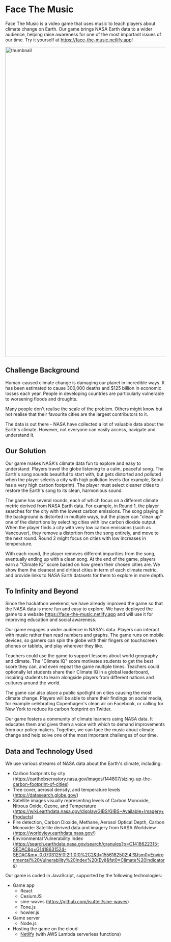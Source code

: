 # Face The Music

Face The Music is a video game that uses music to teach players about climate change on Earth. Our game brings NASA Earth data to a wider audience, helping raise awareness for one of the most important issues of our time. Try it yourself at https://face-the-music.netlify.app!

[<img width="972" alt="thumbnail" src="https://img.youtube.com/vi/tsQ6HtsB79w/maxresdefault.jpg">
](https://www.youtube.com/watch?v=tsQ6HtsB79w)



## Challenge Background

Human-caused climate change is damaging our planet in incredible ways. It has been estimated to cause 300,000 deaths and $125 billion in economic losses each year. People in developing countries are particularly vulnerable to worsening floods and droughts.

Many people don't realise the scale of the problem. Others might know but not realise that their favourite cities are the largest contributors to it.  

The data is out there - NASA have collected a lot of valuable data about the Earth's climate. However, not everyone can easily access, navigate and understand it.

## Our Solution

Our game makes NASA's climate data fun to explore and easy to understand. Players travel the globe listening to a calm, peaceful song. The Earth's song sounds beautiful to start with, but gets distorted and polluted when the player selects a city with high pollution levels (for example, Seoul has a very high carbon footprint). The player must select cleaner cities to restore the Earth's song to its clean, harmonious sound.

The game has several rounds, each of which focus on a different climate metric derived from NASA Earth data. For example, in Round 1, the player searches for the city with the lowest carbon emissions. The song playing in the background is distorted in multiple ways, but the player can "clean up" one of the distortions by selecting cities with low carbon dioxide output. When the player finds a city with very low carbon emissions (such as Vancouver), they remove a distortion from the song entirely, and move to the next round. Round 2 might focus on cities with low increases in temperature.

With each round, the player removes different impurities from the song, eventually ending up with a clean song. At the end of the game, players earn a "Climate IQ" score based on how green their chosen cities are. We show them the cleanest and dirtiest cities in term of each climate metric, and provide links to NASA Earth datasets for them to explore in more depth.

## To Infinity and Beyond

Since the hackathon weekend, we have already improved the game so that the NASA data is more fun and easy to explore. We have deployed the game to a website https://face-the-music.netlify.app and will use it for improving education and social awareness.

Our game engages a wider audience in NASA's data. Players can interact with music rather than read numbers and graphs. The game runs on mobile devices, so gamers can spin the globe with their fingers on touchscreen phones or tablets, and play wherever they like. 

Teachers could use the game to support lessons about world geography and climate. The  "Climate IQ" score motivates students to get the best score they can, and even repeat the game multiple times. Teachers could optionally let students share their Climate IQ in a global leaderboard, inspiring students to learn alongside players from different nations and cultures around the world.

The game can also place a public spotlight on cities causing the most climate change. Players will be able to share their findings on social media, for example celebrating Copenhagen's clean air on Facebook, or calling for New York to reduce its carbon footprint on Twitter. 

Our game fosters a community of climate learners using NASA data. It educates them and gives them a voice with which to demand improvements from our policy makers. Together, we can face the music about climate change and help solve one of the most important challenges of our time.

## Data and Technology Used

We use various streams of NASA data about the Earth's climate, including:
* Carbon footprints by city (https://earthobservatory.nasa.gov/images/144807/sizing-up-the-carbon-footprint-of-cities)
* Tree cover, aerosol density, and temperature levels  (https://datasearch.globe.gov/)
* Satellite images visually representing levels of Carbon Monoxide, Nitrous Oxide, Ozone, and Temperature (https://wiki.earthdata.nasa.gov/display/GIBS/GIBS+Available+Imagery+Products)
* Fire detection, Carbon Dioxide, Methane, Aerosol Optical Depth, Carbon Monoxide: Satellite derived data and imagery from NASA Worldview (https://worldview.earthdata.nasa.gov/)
* Environmental Vulnerability Index (https://search.earthdata.nasa.gov/search/granules?p=C1418622315-SEDAC&g=G1418631524-SEDAC&m=-0.0703125!0!2!1!0!0%2C2&tl=1556182502!4!!&fsm0=Environmental%20Vulnerability%20Index%20(Evi)&fst0=Climate%20Indicators)

Our game is coded in JavaScript, supported by the following technologies:
* Game app
    * React
    * CesiumJS
    * sine-waves (https://github.com/isuttell/sine-waves)
    * Tone.js
    * howler.js
* Game server
    * Node.js 
* Hosting the game on the cloud
    * [Netlify](https://docs.netlify.com/) (with AWS Lambda serverless functions)
